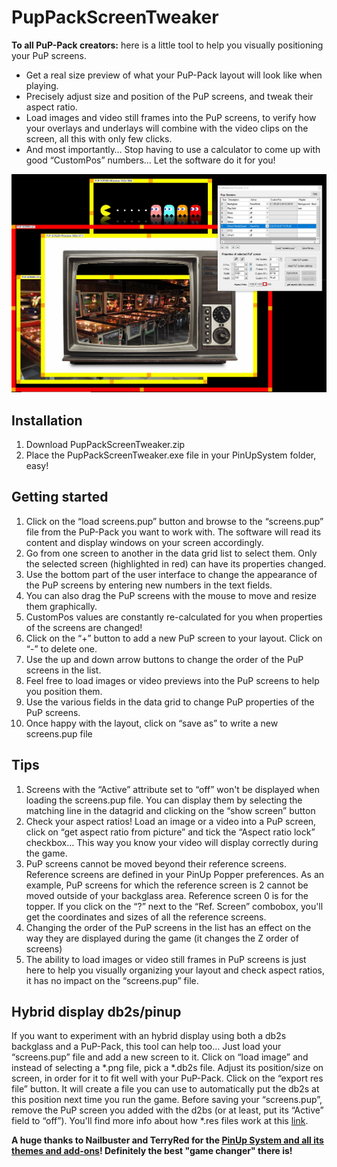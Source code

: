 # PupPackScreenTweaker

**To all PuP-Pack creators:** here is a little tool to help you visually positioning your PuP screens.

- Get a real size preview of what your PuP-Pack layout will look like when playing.
- Precisely adjust size and position of the PuP screens, and tweak their aspect ratio.
- Load images and video still frames into the PuP screens, to verify how your overlays and underlays will combine with the video clips on the screen, all this with only few clicks.
- And most importantly… Stop having to use a calculator to come up with good “CustomPos” numbers… Let the software do it for you!

![screenshot](Screenshot.jpg)

## Installation

1. Download PupPackScreenTweaker.zip
2. Place the PupPackScreenTweaker.exe file in your PinUpSystem folder, easy!

## Getting started

1. Click on the “load screens.pup” button and browse to the “screens.pup” file from the PuP-Pack you want to work with. The software will read its content and display windows on your screen accordingly.
2. Go from one screen to another in the data grid list to select them. Only the selected screen (highlighted in red) can have its properties changed.
3. Use the bottom part of the user interface to change the appearance of the PuP screens by entering new numbers in the text fields.
4. You can also drag the PuP screens with the mouse to move and resize them graphically.
5. CustomPos values are constantly re-calculated for you when properties of the screens are changed!
6. Click on the “+” button to add a new PuP screen to your layout. Click on “-” to delete one.
7. Use the up and down arrow buttons to change the order of the PuP screens in the list.
8. Feel free to load images or video previews into the PuP screens to help you position them.
9. Use the various fields in the data grid to change PuP properties of the PuP screens.
10. Once happy with the layout, click on “save as” to write a new screens.pup file

## Tips

1. Screens with the “Active” attribute set to “off” won't be displayed when loading the screens.pup file. You can display them by selecting the matching line in the datagrid and clicking on the “show screen” button
2. Check your aspect ratios! Load an image or a video into a PuP screen, click on “get aspect ratio from picture” and tick the “Aspect ratio lock” checkbox… This way you know your video will display correctly during the game.
3. PuP screens cannot be moved beyond their reference screens. Reference screens are defined in your PinUp Popper preferences. As an example, PuP screens for which the reference screen is 2 cannot be moved outside of your backglass area. Reference screen 0 is for the topper. If you click on the “?” next to the “Ref. Screen” combobox, you'll get the coordinates and sizes of all the reference screens.
4. Changing the order of the PuP screens in the list has an effect on the way they are displayed during the game (it changes the Z order of screens)
5. The ability to load images or video still frames in PuP screens is just here to help you visually organizing your layout and check aspect ratios, it has no impact on the “screens.pup” file.

## Hybrid display db2s/pinup

If you want to experiment with an hybrid display using both a db2s backglass and a PuP-Pack, this tool can help too… Just load your “screens.pup” file and add a new screen to it. Click on “load image” and instead of selecting a \*.png file, pick a \*.db2s file. Adjust its position/size on screen, in order for it to fit well with your PuP-Pack. Click on the “export res file” button. It will create a file you can use to automatically put the db2s at this position next time you run the game. Before saving your “screens.pup”, remove the PuP screen you added with the d2bs (or at least, put its “Active” field to “off”). You'll find more info about how \*.res files work at this [link](http://www.nailbuster.com/wikipinup/doku.php?id=b2s_dimension_location).



**A huge thanks to Nailbuster and TerryRed for the [PinUp System and all its themes and add-ons](https://vpinball.com/VPBdownloads/categories/pinup-system-installer-and-tools/)! Definitely the best "game changer" there is!**
